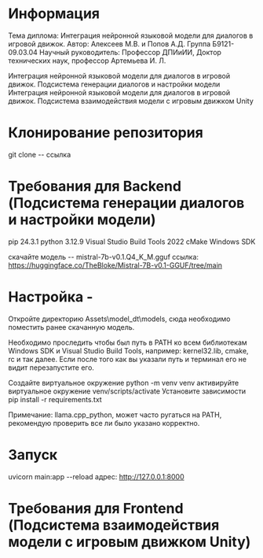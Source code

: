 # Информация
Тема диплома: Интеграция нейронной языковой модели для диалогов в игровой движок.
Автор: Алексеев М.В. и Попов А.Д.
Группа Б9121-09.03.04
Научный руководитель: Профессор ДПИиИИ, Доктор технических наук, профессор Артемьева И. Л.

Интеграция нейронной языковой модели для диалогов в игровой движок. Подсистема генерации диалогов и настройки модели 
Интеграция нейронной языковой модели для диалогов в игровой движок. Подсистема взаимодействия модели с игровым движком Unity

# Клонирование репозитория
git clone -- ссылка

# Требования для Backend (Подсистема генерации диалогов и настройки модели)
pip 24.3.1
python 3.12.9
Visual Studio Build Tools 2022
cMake
Windows SDK

скачайте модель -- mistral-7b-v0.1.Q4_K_M.gguf
ссылка: https://huggingface.co/TheBloke/Mistral-7B-v0.1-GGUF/tree/main


# Настройка - 
Откройте директорию Assets\model_dt\models, сюда необходимо поместить ранее скачанную модель.

Необходимо проследить чтобы был путь в PATH ко всем библиотекам Windows SDK и Visual Studio Build Tools, например: kernel32.lib, cmake, rc и так далее.
Если после того как вы указали путь и терминал его не видит перезапустите его.

Создайте виртуальное окружение
python -m venv venv
активируйте виртуальное окружение
venv/scripts/activate
Установите зависимости
pip install -r requirements.txt

Примечание: llama.cpp_python, может часто ругаться на PATH, рекомендую проверить все ли было указано корректно.
# Запуск
uvicorn main:app --reload
адрес:
http://127.0.0.1:8000

# Требования для Frontend (Подсистема взаимодействия модели с игровым движком Unity)
